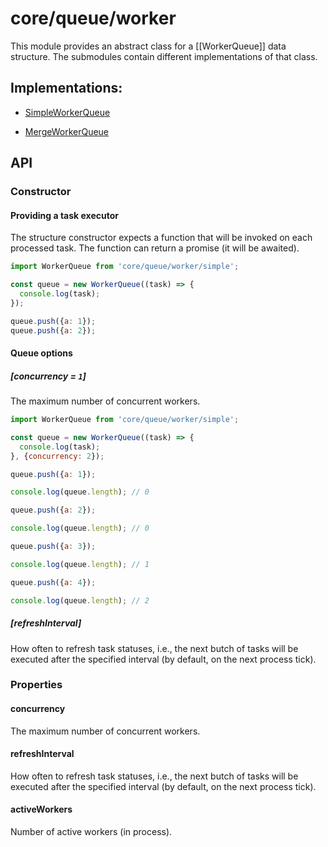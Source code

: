 # core/queue/worker

This module provides an abstract class for a [[WorkerQueue]] data structure.
The submodules contain different implementations of that class.

## Implementations:

* [SimpleWorkerQueue](src_core_queue_worker_simple.html)

* [MergeWorkerQueue](src_core_queue_worker_merge.html)

## API

### Constructor

#### Providing a task executor

The structure constructor expects a function that will be invoked on each processed task.
The function can return a promise (it will be awaited).

```js
import WorkerQueue from 'core/queue/worker/simple';

const queue = new WorkerQueue((task) => {
  console.log(task);
});

queue.push({a: 1});
queue.push({a: 2});
```

#### Queue options

##### [concurrency = `1`]

The maximum number of concurrent workers.

```js
import WorkerQueue from 'core/queue/worker/simple';

const queue = new WorkerQueue((task) => {
  console.log(task);
}, {concurrency: 2});

queue.push({a: 1});

console.log(queue.length); // 0

queue.push({a: 2});

console.log(queue.length); // 0

queue.push({a: 3});

console.log(queue.length); // 1

queue.push({a: 4});

console.log(queue.length); // 2
```

##### [refreshInterval]

How often to refresh task statuses, i.e., the next butch of tasks will be executed after the specified interval
(by default, on the next process tick).

### Properties

#### concurrency

The maximum number of concurrent workers.

#### refreshInterval

How often to refresh task statuses, i.e., the next butch of tasks will be executed after the specified interval
(by default, on the next process tick).

#### activeWorkers

Number of active workers (in process).
